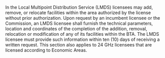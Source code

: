 In the Local Multipoint Distribution Service (LMDS) licensees may add, remove, or relocate facilities within the area authorized by the license without prior authorization. Upon request by an incumbent licensee or the Commission, an LMDS licensee shall furnish the technical parameters, location and coordinates of the completion of the addition, removal, relocation or modification of any of its facilities within the BTA. The LMDS licensee must provide such information within ten (10) days of receiving a written request. This section also applies to 24 GHz licensees that are licensed according to Economic Areas.

